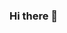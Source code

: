 ### Hi there 👋

<!--
**juniorto/juniorto** is a ✨ _special_ ✨ repository because its `README.md` (this file) appears on your GitHub profile.

Here are some ideas to get you started:

- 🔭 I’m currently working on .
code data recovery..
- 🌱 I’m currently learning you recoginiz
- 👯 I’m looking to collaborate on every
- 🤔 I’m looking for help with ...
- 💬 Ask me about alot 
- 📫 How to reach me: this question certainly asks from me u are high 
- 😄 Pronouns: HAM'Med;
- ⚡ Fun fact: ya
-->
